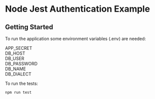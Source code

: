 # Node Jest Authentication Example

## Getting Started

To run the application some environment variables (.env) are needed:

APP_SECRET  
DB_HOST  
DB_USER  
DB_PASSWORD  
DB_NAME  
DB_DIALECT  

To run the tests:

`npm run test`
